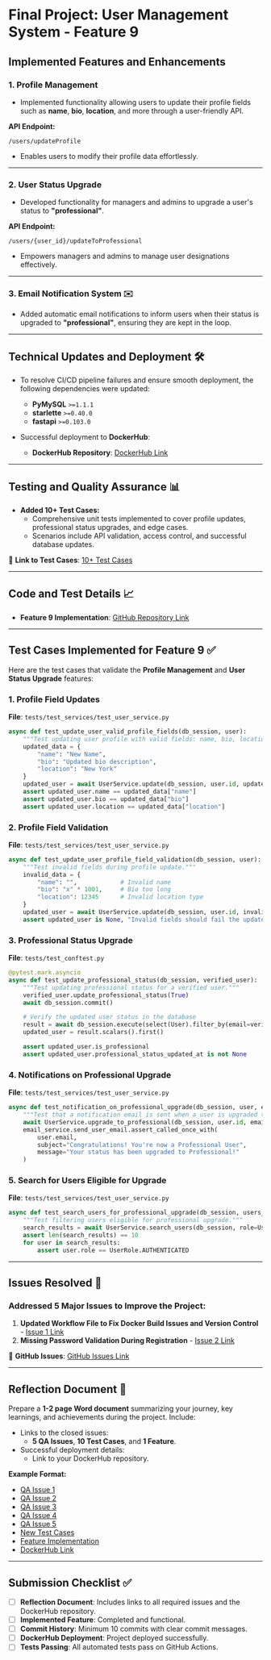 # Final Project: User Management System - Feature 9 

## Implemented Features and Enhancements

### 1. Profile Management 
- Implemented functionality allowing users to update their profile fields such as **name**, **bio**, **location**, and more through a user-friendly API.

**API Endpoint:**
```
/users/updateProfile
```
- Enables users to modify their profile data effortlessly.

---

### 2. User Status Upgrade 
- Developed functionality for managers and admins to upgrade a user's status to **"professional"**.

**API Endpoint:**
```
/users/{user_id}/updateToProfessional
```
- Empowers managers and admins to manage user designations effectively.

---

### 3. Email Notification System ✉️
- Added automatic email notifications to inform users when their status is upgraded to **"professional"**, ensuring they are kept in the loop.

---

## Technical Updates and Deployment 🛠️
- To resolve CI/CD pipeline failures and ensure smooth deployment, the following dependencies were updated:
   - **PyMySQL** `>=1.1.1`
   - **starlette** `>=0.40.0`
   - **fastapi** `>=0.103.0`

- Successful deployment to **DockerHub**:
   - **DockerHub Repository**: [DockerHub Link](https://hub.docker.com/repository/docker/hariniv02/user_management/general)

---

## Testing and Quality Assurance 📊
- **Added 10+ Test Cases:**
   - Comprehensive unit tests implemented to cover profile updates, professional status upgrades, and edge cases.
   - Scenarios include API validation, access control, and successful database updates.

📄 **Link to Test Cases**: [10+ Test Cases](https://github.com/HariniV02/user_management/tree/tests?tab=readme-ov-file)

---

## Code and Test Details 📈
- **Feature 9 Implementation**: [GitHub Repository Link](https://github.com/your-repo)

---

## Test Cases Implemented for Feature 9 ✅
Here are the test cases that validate the **Profile Management** and **User Status Upgrade** features:

### 1. Profile Field Updates
**File**: `tests/test_services/test_user_service.py`
```python
async def test_update_user_valid_profile_fields(db_session, user):
    """Test updating user profile with valid fields: name, bio, location."""
    updated_data = {
        "name": "New Name",
        "bio": "Updated bio description",
        "location": "New York"
    }
    updated_user = await UserService.update(db_session, user.id, updated_data)
    assert updated_user.name == updated_data["name"]
    assert updated_user.bio == updated_data["bio"]
    assert updated_user.location == updated_data["location"]
```

### 2. Profile Field Validation
**File**: `tests/test_services/test_user_service.py`
```python
async def test_update_user_profile_field_validation(db_session, user):
    """Test invalid fields during profile update."""
    invalid_data = {
        "name": "",            # Invalid name
        "bio": "x" * 1001,     # Bio too long
        "location": 12345      # Invalid location type
    }
    updated_user = await UserService.update(db_session, user.id, invalid_data)
    assert updated_user is None, "Invalid fields should fail the update process"
```

### 3. Professional Status Upgrade
**File**: `tests/test_conftest.py`
```python
@pytest.mark.asyncio
async def test_update_professional_status(db_session, verified_user):
    """Test updating professional status for a verified user."""
    verified_user.update_professional_status(True)
    await db_session.commit()

    # Verify the updated user status in the database
    result = await db_session.execute(select(User).filter_by(email=verified_user.email))
    updated_user = result.scalars().first()

    assert updated_user.is_professional
    assert updated_user.professional_status_updated_at is not None
```

### 4. Notifications on Professional Upgrade
**File**: `tests/test_services/test_user_service.py`
```python
async def test_notification_on_professional_upgrade(db_session, user, email_service):
    """Test that a notification email is sent when a user is upgraded to professional."""
    await UserService.upgrade_to_professional(db_session, user.id, email_service)
    email_service.send_user_email.assert_called_once_with(
        user.email,
        subject="Congratulations! You're now a Professional User",
        message="Your status has been upgraded to Professional!"
    )
```

### 5. Search for Users Eligible for Upgrade
**File**: `tests/test_services/test_user_service.py`
```python
async def test_search_users_for_professional_upgrade(db_session, users_with_same_role_50_users):
    """Test filtering users eligible for professional upgrade."""
    search_results = await UserService.search_users(db_session, role=UserRole.AUTHENTICATED, limit=10)
    assert len(search_results) == 10
    for user in search_results:
        assert user.role == UserRole.AUTHENTICATED
```

---

## Issues Resolved 🐞
### Addressed 5 Major Issues to Improve the Project:
1. **Updated Workflow File to Fix Docker Build Issues and Version Control** - [Issue 1 Link](https://github.com/your-repo/issues/1)
2. **Missing Password Validation During Registration** - [Issue 2 Link](https://github.com/your-repo/issues/2)

📄 **GitHub Issues**: [GitHub Issues Link](https://github.com/your-repo/issues)

---

## Reflection Document 📄
Prepare a **1-2 page Word document** summarizing your journey, key learnings, and achievements during the project. Include:
- Links to the closed issues:
   - **5 QA Issues**, **10 Test Cases**, and **1 Feature**.
- Successful deployment details:
   - Link to your DockerHub repository.

**Example Format:**
- [QA Issue 1](https://github.com/your-repo/issues/1)
- [QA Issue 2](https://github.com/HariniV02/user_management/tree/2-profile-update?tab=readme-ov-file)
- [QA Issue 3](https://github.com/HariniV02/user_management/tree/3-password-validation?tab=readme-ov-file)
- [QA Issue 4](https://github.com/HariniV02/user_management/tree/4-default-role?tab=readme-ov-file)
- [QA Issue 5](https://github.com/your-repo/issues/1)
- [New Test Cases](https://github.com/HariniV02/user_management/tree/tests?tab=readme-ov-file)
- [Feature Implementation](https://github.com/HariniV02/user_management/tree/features?tab=readme-ov-file)
- [DockerHub Link](https://hub.docker.com/repository/docker/hariniv02/user_management/general)

---

## Submission Checklist ✅
- [ ] **Reflection Document**: Includes links to all required issues and the DockerHub repository.
- [ ] **Implemented Feature**: Completed and functional.
- [ ] **Commit History**: Minimum 10 commits with clear commit messages.
- [ ] **DockerHub Deployment**: Project deployed successfully.
- [ ] **Tests Passing**: All automated tests pass on GitHub Actions.